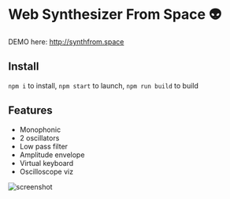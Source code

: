 
# Web Synthesizer From Space 👽

DEMO here: http://synthfrom.space

## Install 

`npm i` to install, `npm start` to launch, `npm run build` to build

## Features

- Monophonic
- 2 oscillators
- Low pass filter
- Amplitude envelope
- Virtual keyboard
- Oscilloscope viz

![screenshot](https://user-images.githubusercontent.com/1481931/30545203-3de4a9a2-9c89-11e7-8660-5aa1a5084623.png)

